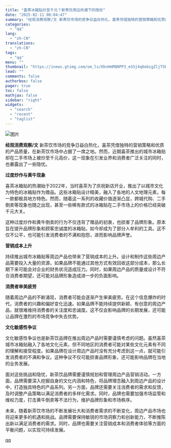 ```yaml
---
title: "喜茶冰箱贴炒至千元？新茶饮周边热潮下的隐忧"
date: "2025-02-11 08:04:47"
summary: "经观消费观察/文 新茶饮市场的竞争日益白热化，喜茶凭借独特的营销策略和优质的产品质量，在新茶饮市场中..."
categories:
  - "qq"
lang:
  - "zh-CN"
translations:
  - "zh-CN"
tags:
  - "qq"
menu: ""
thumbnail: "https://inews.gtimg.com/om_ls/OknHmMQNPP3_eS5j4q6ebigZljT5BDE7c_r9pKZgXWKa4AA_640360/0"
lead: ""
comments: false
authorbox: false
pager: true
toc: false
mathjax: false
sidebar: "right"
widgets:
  - "search"
  - "recent"
  - "taglist"
---
```


![图片](https://inews.gtimg.com/om_bt/OSmQRrhqA0UF4u1Q0Mb5H9SYnM1Oh1s8UDpxc-BeMwpjAAA/641)

**经观消费观察/文** 新茶饮市场的竞争日益白热化，喜茶凭借独特的营销策略和优质的产品质量，在新茶饮市场中占据了一席之地。然而，近期喜茶推出的城市冰箱贴却在二手市场上被炒至千元高价，这一现象在引发业界和消费者广泛关注的同时，也暴露出了一些隐忧。

**过度炒作与黄牛现象**

喜茶冰箱贴的热潮始于2022年，当时喜茶为了庆祝新店开业，推出了以城市文化为特色的冰箱贴作为赠品。这些冰箱贴设计精美，融入了各地的人文地理元素，每一款都极具地方特色。然而，随着这一系列的收藏价值逐渐凸显，跨城代购、二手倒卖等现象也随之出现，甚至一些稀有款式的冰箱贴在二手市场上的价格已经突破千元大关。

这种过度炒作和黄牛倒卖的行为不仅违背了赠品的初衷，也损害了品牌形象。原本旨在提升品牌形象和顾客忠诚度的冰箱贴，如今却成为了部分人牟利的工具。这不仅不公平，也可能引发消费者的不满和抱怨，进而影响品牌声誉。

**营销成本上升**

持续推出城市冰箱贴等周边产品也带来了营销成本的上升。设计和制作这些周边产品需要投入大量的资源，如果品牌不能通过其他方式有效回收这部分成本，那么长期下来可能会对企业的财务状况造成压力。同时，如果周边产品的质量或设计不符合消费者期望，还可能对品牌形象造成进一步的负面影响。

**消费者审美疲劳**

随着周边产品的不断涌现，消费者可能会逐渐产生审美疲劳。在这个信息爆炸的时代，消费者的兴趣和偏好变化迅速。如果品牌不能持续提供新颖、有创意的周边产品，就很难维持消费者的关注度和忠诚度。这不仅会影响品牌的长期发展，还可能让品牌在激烈的市场竞争中失去优势。

**文化敏感性争议**

文化敏感性争议也是新茶饮品牌在推出周边产品时需要谨慎考虑的问题。虽然喜茶城市冰箱贴融入了各地文化元素，但不同地区的消费者可能对某些文化元素有不同的理解和接受程度。如果品牌在设计周边产品时没有充分考虑到这一点，就可能引发消费者的不满和争议。这种争议不仅可能损害品牌形象，还可能影响品牌在当地的业务发展。

面对这些挑战和隐忧，新茶饮品牌需要谨慎规划和管理周边产品营销活动。一方面，品牌需要深入挖掘自身的文化内涵和特色，将品牌理念融入到周边产品的设计中，打造独具特色的产品系列。另一方面，品牌还需要关注消费者的需求和反馈，及时调整产品策略以满足消费者的多样化需求。同时，品牌也需要加强市场监管和维权力度，打击黄牛倒卖等不法行为，维护品牌形象和市场秩序。

未来，随着新茶饮市场的不断发展壮大和消费者需求的不断变化，周边产品市场也将迎来更多的机遇和挑战。品牌需要保持敏锐的市场洞察力和创新能力，不断推陈出新以满足消费者的需求。同时，品牌也需要关注营销成本和消费者体验等方面的平衡问题，以实现可持续发展。

[qq](https://new.qq.com/rain/a/20250211A01B1500)
